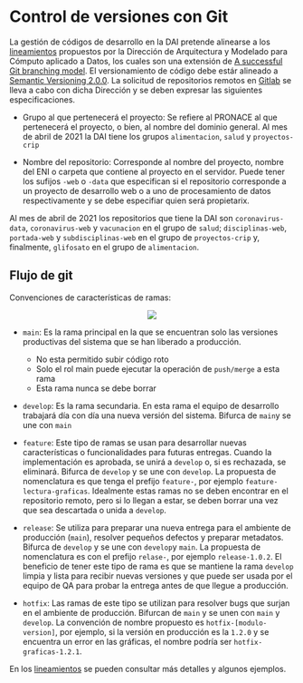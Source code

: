 # Control de versiones con Git

La gestión de códigos de desarrollo en la DAI pretende alinearse a los [lineamientos](https://conacyt-arquitectura.github.io/git/) propuestos por la Dirección de Arquitectura y Modelado para Cómputo aplicado a Datos, los cuales son una extensión de [A successful Git branching model](https://nvie.com/posts/a-successful-git-branching-model/). El versionamiento de código debe estár alineado a [Semantic Versioning 2.0.0](https://semver.org/spec/v2.0.0.html). La solicitud de repositorios remotos en [Gitlab](https://scm.crip.conacyt.mx/) se lleva a cabo con dicha Dirección y se deben expresar las siguientes especificaciones.

- Grupo al que pertenecerá el proyecto: Se refiere al PRONACE al que pertenecerá el proyecto, o bien, al nombre del dominio general. Al mes de abril de 2021 la DAI tiene los grupos `alimentacion`, `salud` y `proyectos-crip`

- Nombre del repositorio: Corresponde al nombre del proyecto, nombre del ENI o carpeta que contiene al proyecto en el servidor. Puede tener los sufijos `-web` o `-data` que especifican si el repositorio corresponde a un proyecto de desarrollo web o a uno de procesamiento de datos respectivamente y se debe especifiar quien será propietarix.

Al mes de abril de 2021 los repositorios que tiene la DAI son `coronavirus-data`, `coronavirus-web` y `vacunacion` en el grupo de `salud`; `disciplinas-web`, `portada-web` y `subdisciplinas-web` en el grupo de `proyectos-crip` y, finalmente, `glifosato` en el grupo de `alimentacion`.



## Flujo de git

Convenciones de características de ramas:
[<div align="center"><img src="https://conacyt-arquitectura.github.io/assets/images/git/diagram.png" /></div>](https://geoserver.org)
- `main`: Es la rama principal en la que se encuentran solo las versiones productivas del sistema que se han liberado a producción.
    - No esta permitido subir código roto
    - Solo el rol main puede ejecutar la operación de `push/merge` a esta rama
    - Esta rama nunca se debe borrar

- `develop`: Es la rama secundaria. En esta rama el equipo de desarrollo trabajará día con día una nueva versión del sistema. Bifurca de `main`y se une con `main`

- `feature`: Este tipo de ramas se usan para desarrollar nuevas características o funcionalidades para futuras entregas. Cuando la implementación es aprobada, se unirá a `develop` o, si es rechazada, se eliminará. Bifurca de `develop` y se une con `develop`. La propuesta de nomenclatura es que tenga el prefijo `feature-`, por ejemplo `feature-lectura-graficas`. Idealmente estas ramas no se deben encontrar en el repositorio remoto, pero si lo llegan a estar, se deben borrar una vez que sea descartada o unida a `develop`.

- `release`: Se utiliza para preparar una nueva entrega para el ambiente de producción (`main`), resolver pequeños defectos y preparar metadatos. Bifurca de `develop` y se une con `develop`y `main`. La propuesta de nomenclatura es con el prefijo `relase-`, por ejemplo `release-1.0.2`. El beneficio de tener este tipo de rama es que se mantiene la rama `develop` limpia y lista para recibir nuevas versiones y que puede ser usada por el equipo de QA para probar la entrega antes de que llegue a producción.

- `hotfix`: Las ramas de este tipo se utilizan para resolver bugs que surjan en el ambiente de producción. Bifurcan de  `main` y se unen con `main` y `develop`. La convención de nombre propuesto es `hotfix-[modulo-version]`, por ejemplo, si la versión en producción es la `1.2.0` y se encuentra un error en las gráficas, el nombre podría ser `hotfix-graficas-1.2.1`.


En los [lineamientos](https://conacyt-arquitectura.github.io/git/) se pueden consultar más detalles y algunos ejemplos.

